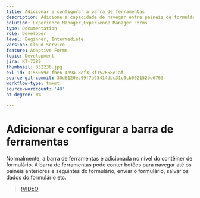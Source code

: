 ```yaml
---
title: Adicionar e configurar a barra de ferramentas
description: Adicione a capacidade de navegar entre painéis de formulário.
solution: Experience Manager,Experience Manager Forms
type: Documentation
role: Developer
level: Beginner, Intermediate
version: Cloud Service
feature: Adaptive Forms
topic: Development
jira: KT-7389
thumbnail: 332236.jpg
exl-id: 3155059c-fbe6-4b9a-8ef3-8f152658e1af
source-git-commit: 30d6120ec99f7a95414dbc31c0cb002152bd6763
workflow-type: tm+mt
source-wordcount: '48'
ht-degree: 0%

---
```


# Adicionar e configurar a barra de ferramentas

Normalmente, a barra de ferramentas é adicionada no nível do contêiner de formulário. A barra de ferramentas pode conter botões para navegar até os painéis anteriores e seguintes do formulário, enviar o formulário, salvar os dados do formulário etc.

>[!VIDEO](https://video.tv.adobe.com/v/332236?quality=12&learn=on)
